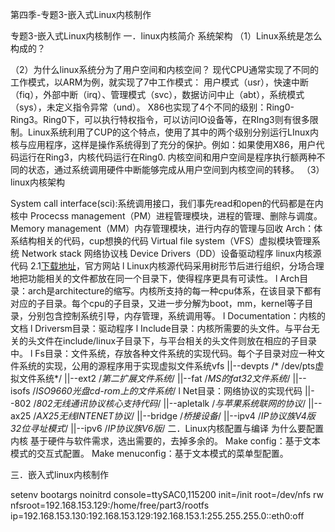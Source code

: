 第四季-专题3-嵌入式Linux内核制作 

专题3-嵌入式Linux内核制作
一．linux内核简介
系统架构
（1）Linux系统是怎么构成的？
 
（2）为什么linux系统分为了用户空间和内核空间？
现代CPU通常实现了不同的工作模式，以ARM为例，就实现了7中工作模式：
用户模式（usr），快速中断（fiq），外部中断（irq）、管理模式（svc），数据访问中止（abt），系统模式（sys），未定义指令异常（und）。
X86也实现了4个不同的级别：Ring0-Ring3。Ring0下，可以执行特权指令，可以访问IO设备等，在RIng3则有很多限制。Linux系统利用了CUP的这个特点，使用了其中的两个级别分别运行LInux内核与应用程序，这样是操作系统得到了充分的保护。例如：如果使用X86，用户代码运行在Ring3，内核代码运行在Ring0.
内核空间和用户空间是程序执行额两种不同的状态，通过系统调用硬件中断能够完成从用户空间到内核空间的转移。
（3）linux内核架构
 
System call interface(sci):系统调用接口，我们事先read和open的代码都是在内核中
Procecss management（PM）进程管理模块，进程的管理、删除与调度。
Memory management（MM）内存管理模块，进行内存的管理与回收
Arch：体系结构相关的代码，cup想换的代码
Virtual file system（VFS）虚拟模块管理系统
Network stack 网络协议栈
Device Drivers（DD）设备驱动程序
linux内核源代码
2.1[下载地址](www.kernel.org)，官方网站
l  Linux内核源代码采用树形节后进行组织，分场合理地把功能相关的文件都放在同一个目录下，使得程序更具有可读性。
l  Arch目录：arch是architecture的缩写。内核所支持的每一种cpu体系，在该目录下都有对应的子目录。每个cpu的子目录，又进一步分解为boot，mm，kernel等子目录，分别包含控制系统引导，内存管理，系统调用等。
l  Documentation：内核的文档
l  Driversm目录：驱动程序
l  Include目录：内核所需要的头文件。与平台无关的头文件在include/linux子目录下，与平台相关的头文件则放在相应的子目录中。
l  Fs目录：文件系统，存放各种文件系统的实现代码。每个子目录对应一种文件系统的实现，公用的源程序用于实现虚拟文件系统vfs
||--devpts /* /dev/pts虚拟文件系统*/
||--ext2 /*第二扩展文件系统*/
||--fat /*MS的fat32文件系统*/
||--isofs /*ISO9660光盘cd-rom上的文件系统*/
l  Net目录：网络协议的实现代码
||--802     /*802无线通讯协议核心支持代码*/
||--apletalk  /*与苹果系统联网的协议*/
||--ax25    /*AX25无线INTENET协议*/
||--bridge   /*桥接设备*/
||--ipv4     /*IP协议族V4版32位寻址模式*/
||--ipv6             /*IP协议族V6版*/
二．Linux内核配置与编译
为什么要配置内核
基于硬件与软件需求，选出需要的，去掉多余的。
Make config：基于文本模式的交互式配置。
Make menuconfig：基于文本模式的菜单型配置。
 
三．嵌入式linux内核制作
 
setenv bootargs noinitrd console=ttySAC0,115200 init=/init root=/dev/nfs rw nfsroot=192.168.153.129:/home/free/part3/rootfs ip=192.168.153.130:192.168.153.129:192.168.153.1:255.255.255.0::eth0:off